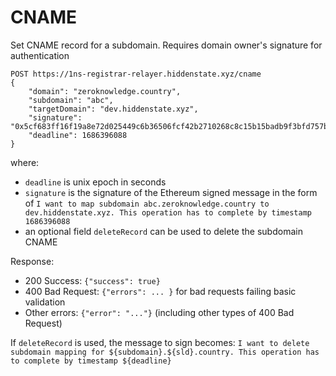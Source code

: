 # CNAME

Set CNAME record for a subdomain. Requires domain owner's signature for authentication

```
POST https://1ns-registrar-relayer.hiddenstate.xyz/cname
{
    "domain": "zeroknowledge.country",
    "subdomain": "abc",
    "targetDomain": "dev.hiddenstate.xyz",
    "signature": "0x5cf683ff16f19a8e72d025449c6b36506fcf42b2710268c8c15b15badb9f3bfd757b6c54aec11786ac5d09a037874a297a6ad578f5cebdcff17e7d5d1f9a55201b",
    "deadline": 1686396088
}
```

where:

- `deadline` is unix epoch in seconds
- `signature` is the signature of the Ethereum signed message in the form of `I want to map subdomain abc.zeroknowledge.country to dev.hiddenstate.xyz. This operation has to complete by timestamp 1686396088`
- an optional field `deleteRecord` can be used to delete the subdomain CNAME

Response:

- 200 Success: `{"success": true}`
- 400 Bad Request: `{"errors": ... }` for bad requests failing basic validation
- Other errors: `{"error": "..."}` (including other types of 400 Bad Request)

If `deleteRecord` is used, the message to sign becomes: `I want to delete subdomain mapping for ${subdomain}.${sld}.country. This operation has to complete by timestamp ${deadline}`